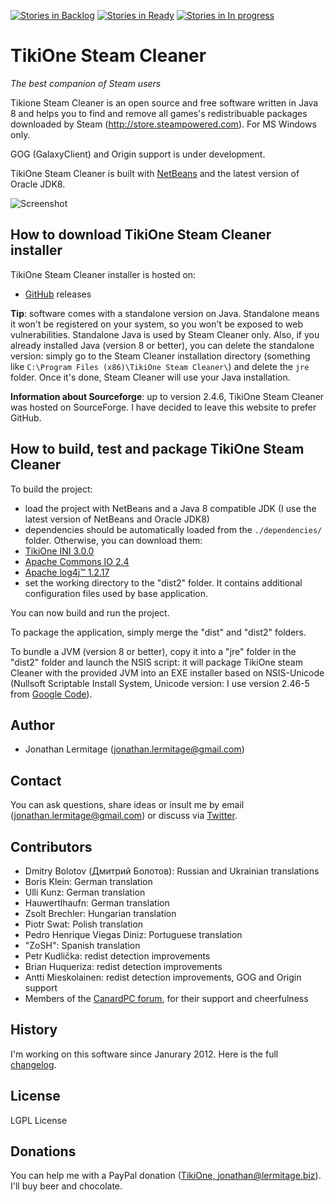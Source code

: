 [![Stories in Backlog](https://badge.waffle.io/jonathanlermitage/tikione-steam-cleaner.png?label=backlog&title=Backlog)](https://waffle.io/jonathanlermitage/tikione-steam-cleaner)
[![Stories in Ready](https://badge.waffle.io/jonathanlermitage/tikione-steam-cleaner.png?label=ready&title=Ready)](https://waffle.io/jonathanlermitage/tikione-steam-cleaner)
[![Stories in In progress](https://badge.waffle.io/jonathanlermitage/tikione-steam-cleaner.png?label=in%20progress&title=In%20progress)](https://waffle.io/jonathanlermitage/tikione-steam-cleaner)

# TikiOne Steam Cleaner

_The best companion of Steam users_

Tikione Steam Cleaner is an open source and free software written in Java 8 and helps you to find and remove all games's redistribuable packages downloaded by Steam (http://store.steampowered.com). For MS Windows only.

GOG (GalaxyClient) and Origin support is under development.

TikiOne Steam Cleaner is built with [NetBeans](http://netbeans.org) and the latest version of Oracle JDK8.

![Screenshot](http://lermitage.biz/files/steamcleaner_2.png)

## How to download TikiOne Steam Cleaner installer

TikiOne Steam Cleaner installer is hosted on:

* [GitHub](https://github.com/jonathanlermitage/tikione-steam-cleaner/releases) releases
 
**Tip**: software comes with a standalone version on Java. Standalone means it won't be registered on your system, so you won't be exposed to web vulnerabilities. Standalone Java is used by Steam Cleaner only. Also, if you already installed Java (version 8 or better), you can delete the standalone version: simply go to the Steam Cleaner installation directory (something like `C:\Program Files (x86)\TikiOne Steam Cleaner\`) and delete the `jre` folder. Once it's done, Steam Cleaner will use your Java installation.

**Information about Sourceforge**: up to version 2.4.6, TikiOne Steam Cleaner was hosted on SourceForge. I have decided to leave this website to prefer GitHub.

## How to build, test and package TikiOne Steam Cleaner

To build the project:

* load the project with NetBeans and a Java 8 compatible JDK (I use the latest version of NetBeans and Oracle JDK8)
* dependencies should be automatically loaded from the ``./dependencies/`` folder. Otherwise, you can download them:
 * [TikiOne INI 3.0.0](http://sourceforge.net/projects/tikione/files/tikione-ini/)
 * [Apache Commons IO 2.4](http://commons.apache.org/proper/commons-io/)
 * [Apache log4j™ 1.2.17](http://logging.apache.org/log4j/1.2/)
* set the working directory to the "dist2" folder. It contains additional configuration files used by base application.

You can now build and run the project.

To package the application, simply merge the "dist" and "dist2" folders.

To bundle a JVM (version 8 or better), copy it into a "jre" folder in the "dist2" folder and launch the NSIS script: it will package TikiOne steam Cleaner with the provided JVM into an EXE installer based on NSIS-Unicode (Nullsoft Scriptable Install System, Unicode version: I use version 2.46-5 from [Google Code](http://code.google.com/p/unsis/downloads/list)).

## Author
* Jonathan Lermitage (<jonathan.lermitage@gmail.com>)

## Contact

You can ask questions, share ideas or insult me by email (<jonathan.lermitage@gmail.com>) or discuss via [Twitter](https://twitter.com/JLermitage).

## Contributors
* Dmitry Bolotov (Дмитрий Болотов): Russian and Ukrainian translations
* Boris Klein: German translation
* Ulli Kunz: German translation
* Hauwertlhaufn: German translation
* Zsolt Brechler: Hungarian translation
* Piotr Swat: Polish translation
* Pedro Henrique Viegas Diniz: Portuguese translation
* "ZoSH": Spanish translation
* Petr Kudlička: redist detection improvements
* Brian Huqueriza: redist detection improvements
* Antti Mieskolainen: redist detection improvements, GOG and Origin support
* Members of the [CanardPC forum](http://forum.canardpc.com), for their support and cheerfulness

## History

I'm working on this software since Janurary 2012. Here is the full [changelog](https://github.com/jonathanlermitage/tikione-steam-cleaner/blob/master/CHANGELOG.md).

## License

LGPL License

## Donations

You can help me with a PayPal donation ([TikiOne, jonathan@lermitage.biz](http://sourceforge.net/p/tikione/donate/)). I'll buy beer and chocolate.

